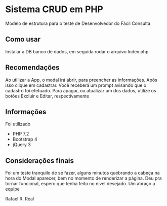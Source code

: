 # Sistema CRUD em PHP
Modelo de estrutura para o teste de Desenvolvedor do Fácil Consulta

## Como usar
Instalar a DB banco de dados, em seguida rodar o arquivo Index.php

## Recomendações
Ao utilizar a App, o modal irá abrir, para preencher as informações. Após isso clique em cadastrar. Você receberá um prompt avisando que o cadastro foi efetuado. Para apagar, ou atualizar um dos dados, utilize os botões Excluir e Editar, respectivamente
## Informações
Foi utilizado

* PHP 7.2
* Bootstrap 4
* jQuery 3

## Considerações finais

Foi um teste tranquilo de se fazer, alguns minutos quebrando a cabeça na hora do Modal aparecer, bem no momento de renderizar a página. Deu pra tornar funcional, espero que tenha feito no nível desejado. Um abraço a equipe


Rafael R. Real
